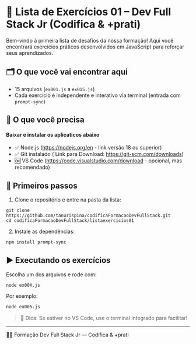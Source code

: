 # 📘 Lista de Exercícios 01 – Dev Full Stack Jr (Codifica & +prati)

Bem-vindo à primeira lista de desafios da nossa formação! Aqui você encontrará exercícios práticos desenvolvidos em JavaScript para reforçar seus aprendizados.

## 🗂️ O que você vai encontrar aqui

- 15 arquivos (`ex001.js` a `ex015.js`)
- Cada exercício é independente e interativo via terminal (entrada com `prompt-sync`)

## 🧰 O que você precisa
#### Baixar e instalar os aplicaticos abaixo

- ✅ Node.js (https://nodejs.org/en - link versão 18 ou superior)
- ✅ Git instalado ( Link para Download: https://git-scm.com/downloads)
- 🆗 VS Code (https://code.visualstudio.com/download - opcional, mas recomendado)

## 🚀 Primeiros passos

1. Clone o repositório e entre na pasta da lista:

```no bash
git clone https://github.com/tanurispina/codificaFormacaoDevFullStack.git
cd codificaFormacaoDevFullStack/listaexercicios01
```

2. Instale as dependências:

```bash
npm install prompt-sync
```

## ▶️ Executando os exercícios

Escolha um dos arquivos e rode com:

```No bash executar comando
node ex00X.js
```

Por exemplo:

```bash
node ex005.js
```

> 💬 Dica: Se estiver no VS Code, use o terminal integrado para facilitar!

---

👨‍💻 Formação Dev Full Stack Jr — Codifica & +prati
